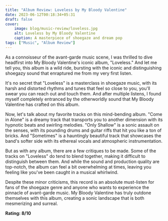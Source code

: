 ```yaml
---
title: "Album Review: Loveless by My Bloody Valentine"
date: 2023-06-12T00:18:34+05:31
draft: false
cover: 
    image: blog/music-review/loveless.jpg
    alt: Loveless by My Bloody Valentine
    caption: A masterpiece of shoegaze and dream pop
tags: ["Music", "Album Review"]
---
```


As a connoisseur of the avant-garde music scene, I was thrilled to dive headfirst into My Bloody Valentine's iconic album, "Loveless." And let me tell you, this album is a wild ride, bursting with the iconic and distinguishing shoegazy sound that enraptured me from my very first listen.

It's no secret that "Loveless" is a masterclass in shoegaze music, with its harsh and distorted rhythms and tunes that feel so close to you, you'll swear you can reach out and touch them. And after multiple listens, I found myself completely entranced by the otherworldly sound that My Bloody Valentine has crafted on this album.

Now, let's talk about my favorite tracks on this mind-bending album. "Come in Alone" is a dreamy track that transports you to another dimension with its hypnotic beats and swirling melodies. "Only Shallow" is a sonic assault on the senses, with its pounding drums and guitar riffs that hit you like a ton of bricks. And "Sometimes" is a hauntingly beautiful track that showcases the band's softer side with its ethereal vocals and atmospheric instrumentation.

But as with any album, there are a few critiques to be made. Some of the tracks on "Loveless" do tend to blend together, making it difficult to distinguish between them. And while the sound and production quality are top-notch, the album can feel a bit overwhelming at times, leaving you feeling like you've been caught in a musical whirlwind.

Despite these minor criticisms, this record is an absolute must-listen for fans of the shoegaze genre and anyone who wants to experience the pinnacle of avant-garde music. My Bloody Valentine has truly outdone themselves with this album, creating a sonic landscape that is both mesmerizing and surreal.

**Rating: 8/10**
